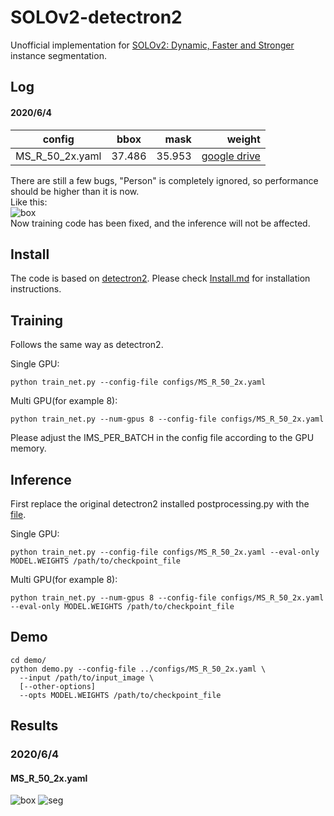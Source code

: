 # SOLOv2-detectron2
Unofficial implementation for [SOLOv2: Dynamic, Faster and Stronger](https://arxiv.org/abs/2003.10152) instance segmentation.  


## Log
#### 2020/6/4  
|config|bbox|mask|weight|
|-|:-:|-:|-:|
|MS_R_50_2x.yaml|37.486|35.953|[google drive](https://drive.google.com/file/d/1BFTtOOcheJBbxp7Bkk-hgs2SNh2upIIr/view?usp=sharing)|

There are still a few bugs, "Person" is completely ignored, so performance should be higher than it is now.  
Like this:  
![box](https://raw.githubusercontent.com/gakkiri/SOLOv2-detectron2/master/img/bug.png)  
Now training code has been fixed, and the inference will not be affected.

## Install
The code is based on [detectron2](https://github.com/facebookresearch/detectron2). Please check [Install.md](https://github.com/facebookresearch/detectron2/blob/master/INSTALL.md) for installation instructions.


## Training 
Follows the same way as detectron2.

Single GPU:
```
python train_net.py --config-file configs/MS_R_50_2x.yaml
```
Multi GPU(for example 8):
```
python train_net.py --num-gpus 8 --config-file configs/MS_R_50_2x.yaml
```
Please adjust the IMS_PER_BATCH in the config file according to the GPU memory.


## Inference
First replace the original detectron2 installed postprocessing.py with the [file](https://github.com/gakkiri/SOLOv2-detectron2/blob/master/postprocessing.py).

Single GPU:
```
python train_net.py --config-file configs/MS_R_50_2x.yaml --eval-only MODEL.WEIGHTS /path/to/checkpoint_file
```
Multi GPU(for example 8):
```
python train_net.py --num-gpus 8 --config-file configs/MS_R_50_2x.yaml --eval-only MODEL.WEIGHTS /path/to/checkpoint_file
```

## Demo
```
cd demo/
python demo.py --config-file ../configs/MS_R_50_2x.yaml \
  --input /path/to/input_image \
  [--other-options]
  --opts MODEL.WEIGHTS /path/to/checkpoint_file
```

## Results 
### 2020/6/4
#### MS_R_50_2x.yaml
![box](https://raw.githubusercontent.com/gakkiri/SOLOv2-detectron2/master/img/box50.png?x-oss-Process=image/watermark,type_ZmFuZ3poZW5naGVpdGk,shadow_10,text_aHR0cHM6Ly9ibG9nLmNzZG4ubmV0L3FxXzQzNDk3ODQ1,size_16,color_FFFFFF,t_70)
![seg](https://raw.githubusercontent.com/gakkiri/SOLOv2-detectron2/master/img/mask50.png?x-oss-Process=image/watermark,type_ZmFuZ3poZW5naGVpdGk,shadow_10,text_aHR0cHM6Ly9ibG9nLmNzZG4ubmV0L3FxXzQzNDk3ODQ1,size_16,color_FFFFFF,t_70)  
